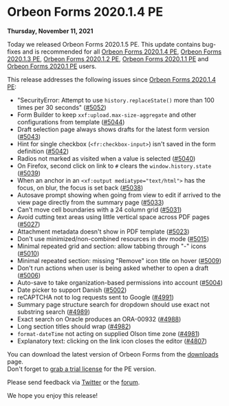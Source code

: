 # Orbeon Forms 2020.1.4 PE

__Thursday, November 11, 2021__

Today we released Orbeon Forms 2020.1.5 PE. This update contains bug-fixes and is recommended for all [Orbeon Forms 2020.1.4 PE](orbeon-forms-2020.1.4.md), [Orbeon Forms 2020.1.3 PE](orbeon-forms-2020.1.3.md), [Orbeon Forms 2020.1.2 PE](orbeon-forms-2020.1.2.md), [Orbeon Forms 2020.1.1 PE](orbeon-forms-2020.1.1.md) and [Orbeon Forms 2020.1 PE](orbeon-forms-2020.1.md) users.

This release addresses the following issues since [Orbeon Forms 2020.1.4 PE](orbeon-forms-2020.1.4.md):

- "SecurityError: Attempt to use `history.replaceState()` more than 100 times per 30 seconds" ([\#5052](https://github.com/orbeon/orbeon-forms/issues/5052))
- Form Builder to keep `xxf:upload.max-size-aggregate` and other configurations from template ([\#5044](https://github.com/orbeon/orbeon-forms/issues/5044))
- Draft selection page always shows drafts for the latest form version ([\#5043](https://github.com/orbeon/orbeon-forms/issues/5043))
- Hint for single checkbox (`<fr:checkbox-input>`) isn't saved in the form definition ([\#5042](https://github.com/orbeon/orbeon-forms/issues/5042))
- Radios not marked as visited when a value is selected ([\#5040](https://github.com/orbeon/orbeon-forms/issues/5040))
- On Firefox, second click on link to `#` clears the `window.history.state` ([\#5039](https://github.com/orbeon/orbeon-forms/issues/5039))
- When an anchor in an `<xf:output mediatype="text/html">` has the focus, on blur, the focus is set back ([\#5038](https://github.com/orbeon/orbeon-forms/issues/5038))
- Autosave prompt showing when going from view to edit if arrived to the view page directly from the summary page ([\#5033](https://github.com/orbeon/orbeon-forms/issues/5033))
- Can't move cell boundaries with a 24 column grid ([\#5031](https://github.com/orbeon/orbeon-forms/issues/5031))
- Avoid cutting text areas using little vertical space across PDF pages ([\#5027](https://github.com/orbeon/orbeon-forms/issues/5027))
- Attachment metadata doesn't show in PDF template ([\#5023](https://github.com/orbeon/orbeon-forms/issues/5023))
- Don't use minimized/non-combined resources in dev mode ([\#5015](https://github.com/orbeon/orbeon-forms/issues/5015))
- Minimal repeated grid and section: allow tabbing through "-" icons ([\#5010](https://github.com/orbeon/orbeon-forms/issues/5010))
- Minimal repeated section: missing "Remove" icon title on hover ([\#5009](https://github.com/orbeon/orbeon-forms/issues/5009))
- Don't run actions when user is being asked whether to open a draft ([\#5006](https://github.com/orbeon/orbeon-forms/issues/5006))
- Auto-save to take organization-based permissions into account ([\#5004](https://github.com/orbeon/orbeon-forms/issues/5004))
- Date picker to support Danish ([\#5002](https://github.com/orbeon/orbeon-forms/issues/5002))
- reCAPTCHA not to log requests sent to Google ([\#4991](https://github.com/orbeon/orbeon-forms/issues/4991))
- Summary page structure search for dropdown should use exact not substring search ([\#4989](https://github.com/orbeon/orbeon-forms/issues/4989))
- Exact search on Oracle produces an ORA-00932 ([\#4988](https://github.com/orbeon/orbeon-forms/issues/4988))
- Long section titles should wrap ([\#4982](https://github.com/orbeon/orbeon-forms/issues/4982))
- `format-dateTime` not acting on supplied Olson time zone ([\#4981](https://github.com/orbeon/orbeon-forms/issues/4981))
- Explanatory text: clicking on the link icon closes the editor ([\#4807](https://github.com/orbeon/orbeon-forms/issues/4807))

You can download the latest version of Orbeon Forms from the [downloads](https://www.orbeon.com/download) page.  
Don't forget to [grab a trial license](https://prod.orbeon.com/prod/fr/orbeon/register/new) for the PE version.

Please send feedback via [Twitter](https://twitter.com/orbeon) or the [forum](https://www.orbeon.com/community).

We hope you enjoy this release!
